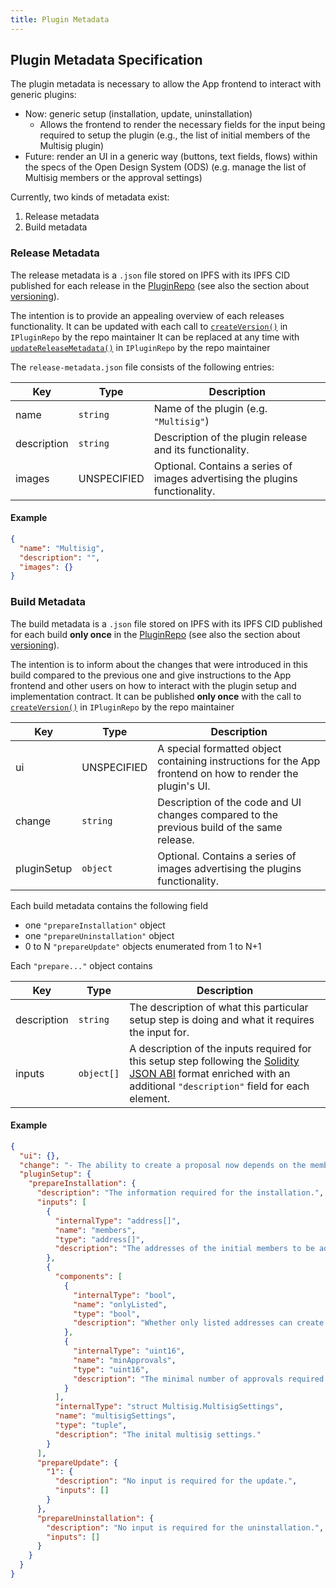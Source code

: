 ```yaml
---
title: Plugin Metadata
---
```


## Plugin Metadata Specification

The plugin metadata is necessary to allow the App frontend to interact with generic plugins:

- Now: generic setup (installation, update, uninstallation)
  - Allows the frontend to render the necessary fields for the input being required to setup the plugin (e.g., the list of initial members of the Multisig plugin)
- Future: render an UI in a generic way (buttons, text fields, flows) within the specs of the Open Design System (ODS) (e.g. manage the list of Multisig members or the approval settings)

Currently, two kinds of metadata exist:

1. Release metadata
2. Build metadata

### Release Metadata

The release metadata is a `.json` file stored on IPFS with its IPFS CID published for each release in the [PluginRepo](../../../01-how-it-works/02-framework/02-plugin-management/01-plugin-repo/index.md) (see also the section about [versioning](../07-publication/01-versioning.md/#)).

The intention is to provide an appealing overview of each releases functionality.
It can be updated with each call to [`createVersion()`](../../../03-reference-guide/framework/plugin/repo/IPluginRepo.md/#external-function-createversion) in `IPluginRepo` by the repo maintainer
It can be replaced at any time with [`updateReleaseMetadata()`](../../../03-reference-guide/framework/plugin/repo/IPluginRepo.md/#external-function-updatereleasemetadata) in `IPluginRepo` by the repo maintainer

The `release-metadata.json` file consists of the following entries:

| Key         | Type        | Description                                                                  |
| ----------- | ----------- | ---------------------------------------------------------------------------- |
| name        | `string`    | Name of the plugin (e.g. `"Multisig"`)                                       |
| description | `string`    | Description of the plugin release and its functionality.                     |
| images      | UNSPECIFIED | Optional. Contains a series of images advertising the plugins functionality. |

#### Example

```json
{
  "name": "Multisig",
  "description": "",
  "images": {}
}
```

### Build Metadata

The build metadata is a `.json` file stored on IPFS with its IPFS CID published for each build **only once** in the [PluginRepo](../../../01-how-it-works/02-framework/02-plugin-management/01-plugin-repo/index.md) (see also the section about [versioning](../07-publication/01-versioning.md/#)).

The intention is to inform about the changes that were introduced in this build compared to the previous one and give instructions to the App frontend and other users on how to interact with the plugin setup and implementation contract.
It can be published **only once** with the call to [`createVersion()`](../../../03-reference-guide/framework/plugin/repo/IPluginRepo.md/#external-function-createversion) in `IPluginRepo` by the repo maintainer

| Key         | Type        | Description                                                                                               |
| ----------- | ----------- | --------------------------------------------------------------------------------------------------------- |
| ui          | UNSPECIFIED | A special formatted object containing instructions for the App frontend on how to render the plugin's UI. |
| change      | `string`    | Description of the code and UI changes compared to the previous build of the same release.                |
| pluginSetup | `object`    | Optional. Contains a series of images advertising the plugins functionality.                              |

Each build metadata contains the following field

- one `"prepareInstallation"` object
- one `"prepareUninstallation"` object
- 0 to N `"prepareUpdate"` objects enumerated from 1 to N+1

Each `"prepare..."` object contains

| Key         | Type       | Description                                                                                                                                                                                                                                    |
| ----------- | ---------- | ---------------------------------------------------------------------------------------------------------------------------------------------------------------------------------------------------------------------------------------------- |
| description | `string`   | The description of what this particular setup step is doing and what it requires the input for.                                                                                                                                                |
| inputs      | `object[]` | A description of the inputs required for this setup step following the [Solidity JSON ABI](https://docs.ethers.org/v5/api/utils/abi/formats/#abi-formats--solidity) format enriched with an additional `"description"` field for each element. |

#### Example

```json
{
  "ui": {},
  "change": "- The ability to create a proposal now depends on the membership status of the current instead of the snapshot block.\n- Added a check ensuring that the initial member list cannot overflow.",
  "pluginSetup": {
    "prepareInstallation": {
      "description": "The information required for the installation.",
      "inputs": [
        {
          "internalType": "address[]",
          "name": "members",
          "type": "address[]",
          "description": "The addresses of the initial members to be added."
        },
        {
          "components": [
            {
              "internalType": "bool",
              "name": "onlyListed",
              "type": "bool",
              "description": "Whether only listed addresses can create a proposal or not."
            },
            {
              "internalType": "uint16",
              "name": "minApprovals",
              "type": "uint16",
              "description": "The minimal number of approvals required for a proposal to pass."
            }
          ],
          "internalType": "struct Multisig.MultisigSettings",
          "name": "multisigSettings",
          "type": "tuple",
          "description": "The inital multisig settings."
        }
      ],
      "prepareUpdate": {
        "1": {
          "description": "No input is required for the update.",
          "inputs": []
        }
      },
      "prepareUninstallation": {
        "description": "No input is required for the uninstallation.",
        "inputs": []
      }
    }
  }
}
```
